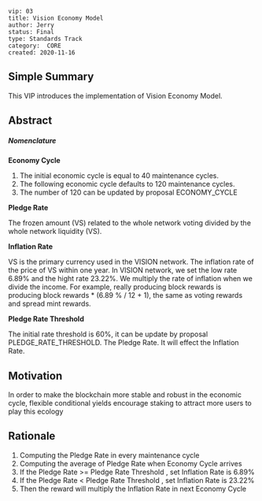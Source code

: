 ```
vip: 03
title: Vision Economy Model
author: Jerry
status: Final
type: Standards Track
category:  CORE
created: 2020-11-16
``` 

## Simple Summary

This VIP introduces the implementation of Vision Economy Model.

## Abstract

##### Nomenclature

**Economy Cycle**

1. The initial economic cycle is equal to 40 maintenance cycles.
2. The following economic cycle defaults to 120 maintenance cycles.
3. The number of 120 can be updated by proposal ECONOMY_CYCLE

**Pledge Rate**

The frozen amount (VS) related to the whole network voting divided by the whole network liquidity (VS). 

**Inflation Rate**

VS is the primary currency used in the VISION network. The inflation rate of the price of VS within one year. In VISION network, we set the low rate 6.89% and the hight rate 23.22%. We multiply the rate of inflation when we divide the income. For example, really producing block rewards is producing block rewards * (6.89 % / 12 + 1), the same as voting rewards and spread mint rewards.

**Pledge Rate Threshold**

The initial rate threshold is 60%, it can be update by proposal PLEDGE_RATE_THRESHOLD. The Pledge Rate. It will effect the Inflation Rate.

## Motivation

In order to make the blockchain more stable and robust in the economic cycle, flexible conditional yields encourage staking to attract more users to play this ecology

## Rationale

1. Computing the Pledge Rate in every maintenance cycle
2. Computing the average of Pledge Rate when Economy Cycle arrives
3. If the Pledge Rate >= Pledge Rate Threshold , set Inflation Rate is 6.89%
4. If the Pledge Rate < Pledge Rate Threshold , set Inflation Rate is 23.22%
5. Then the reward will multiply the Inflation Rate in next Economy Cycle






